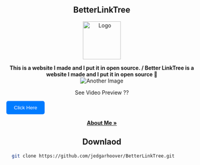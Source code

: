 <h2 align="center">BetterLinkTree</h2>
<p align="center">
  <a href="https://github.com/jedgarhoover/BetterLinkTree">
    <img src="https://github.com/jedgarhoover/BetterLinkTree/assets/175116833/9d9cbf77-94fc-462c-8754-bee7b315e18e" alt="Logo" width="100" height="100">
  </a>
</p>

<p align="center">
  <strong>This is a website I made and I put it in open source. / Better LinkTree is a website I made and I put it in open source 🗿</strong>
  <br>
  
  <img src="https://github.com/jedgarhoover/BetterLinkTree/assets/175116833/adc565c8-0b1f-4ef2-be9c-da4a497d854b" alt="Another Image">
<p align="center">See Video Preview ??</p>
<a href="https://cdn.discordapp.com/attachments/1252944095559549009/1260649476096266382/videowebsite.mp4?ex=669016d0&is=668ec550&hm=f66a3c4335f13a983f7c79875fdc9a679e319a9dbcf044e67f3b0f3ba8f697c6&)" style="display: inline-block; text-align: center;">
  <button style="padding: 10px 20px; background-color: #007bff; color: #ffffff; border: none; border-radius: 5px;">Click Here</button>
</a>

<p align="center">
  <a href="https://github.com/jedgarhoover/jedgarhoover/blob/main/README.md"><strong>About Me »</strong></a>
</p>

<h2 align="center">Downlaod</h2>

```bash
  git clone https://github.com/jedgarhoover/BetterLinkTree.git
```


